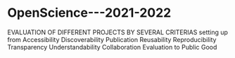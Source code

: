 # OpenScience---2021-2022
EVALUATION OF DIFFERENT PROJECTS BY SEVERAL CRITERIAS setting up from Accessibility	Discoverability	Publication	Reusability	Reproducibility	Transparency	Understandability	Collaboration	Evaluation to	Public Good
